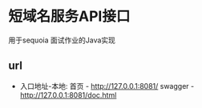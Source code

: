 # 短域名服务API接口
用于sequoia 面试作业的Java实现

## url
* 入口地址-本地:
首页 - http://127.0.0.1:8081/ 
swagger - http://127.0.0.1:8081/doc.html  





